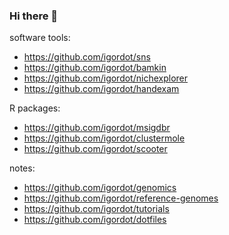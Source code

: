 ### Hi there 👋

<!--
**igordot/igordot** is a ✨ _special_ ✨ repository because its `README.md` (this file) appears on your GitHub profile.

Here are some ideas to get you started:

- 🔭 I’m currently working on ...
- 🌱 I’m currently learning ...
- 👯 I’m looking to collaborate on ...
- 🤔 I’m looking for help with ...
- 💬 Ask me about ...
- 📫 How to reach me: ...
- 😄 Pronouns: ...
- ⚡ Fun fact: ...
-->

software tools:

- https://github.com/igordot/sns
- https://github.com/igordot/bamkin
- https://github.com/igordot/nichexplorer
- https://github.com/igordot/handexam

R packages:

- https://github.com/igordot/msigdbr
- https://github.com/igordot/clustermole
- https://github.com/igordot/scooter

notes:

- https://github.com/igordot/genomics
- https://github.com/igordot/reference-genomes
- https://github.com/igordot/tutorials
- https://github.com/igordot/dotfiles

